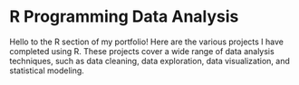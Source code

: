 # R Programming Data Analysis

Hello to the R section of my portfolio! Here are the various projects I have completed using R. 
These projects cover a wide range of data analysis techniques, such as data cleaning, data exploration, 
data visualization, and statistical modeling.
